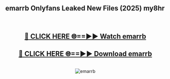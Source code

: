 <h2>emarrb Onlyfans Leaked New Files (2025) my8hr</h2>
<br>
<div align="center">
<h2><a href="https://mediafiles.top/emarrb&ref=git" rel="nofollow">🔴 CLICK HERE 🌐==►► Watch emarrb</a></h2>
<h2><a href="https://mediafiles.top/emarrb&ref=git" rel="nofollow">🔴 CLICK HERE 🌐==►► Download emarrb</a></h2>
<br>
<a href="https://mediafiles.top/emarrb&ref=git" rel="nofollow" data-target="animated-image.originalLink"><img src="https://i.ibb.co.com/xMMVF88/686577567.gif" alt="emarrb" style="max-width: 100%; display: inline-block;" data-target="animated-image.originalImage"></a>
</div>
<br>
<br>